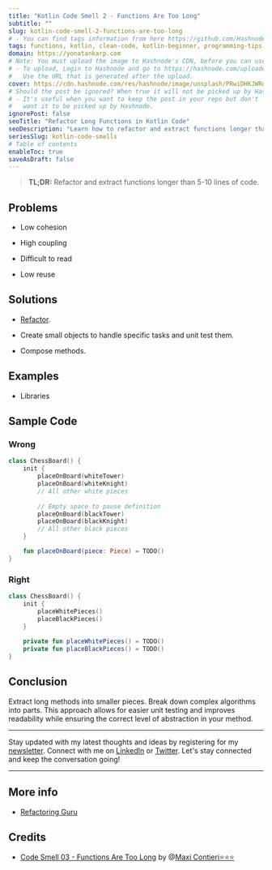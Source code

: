 ```yaml
---
title: "Kotlin Code Smell 2 - Functions Are Too Long"
subtitle: ""
slug: kotlin-code-smell-2-functions-are-too-long
# - You can find tags information from here https://github.com/Hashnode/support/blob/main/misc/tags.json
tags: functions, kotlin, clean-code, kotlin-beginner, programming-tips
domain: https://yonatankarp.com
# Note: You must upload the image to Hashnode's CDN, before you can use it here.
# - To upload, Login to Hashnode and go to https://hashnode.com/uploader
#   Use the URL that is generated after the upload.
cover: https://cdn.hashnode.com/res/hashnode/image/unsplash/PRwiDHKJWRo/upload/v1669832611031/6RAbcDEZ6.jpeg
# Should the post be ignored? When true it will not be picked up by Hashnode.
# - It's useful when you want to keep the post in your repo but don't
#   want it to be picked up by Hashnode.
ignorePost: false
seoTitle: "Refactor Long Functions in Kotlin Code"
seoDescription: "Learn how to refactor and extract functions longer than 5-10 lines of code to improve code quality and maintainability in Kotlin."
seriesSlug: kotlin-code-smells
# Table of contents
enableToc: true
saveAsDraft: false
---
```


> **TL;DR:** Refactor and extract functions longer than 5-10 lines of code.

## Problems

* Low cohesion
    
* High coupling
    
* Difficult to read
    
* Low reuse
    

## Solutions

* [Refactor](https://maximilianocontieri.com/refactoring-010-extract-method-object).
    
* Create small objects to handle specific tasks and unit test them.
    
* Compose methods.
    

## Examples

* Libraries
    

## Sample Code

### **Wrong**

```kotlin
class ChessBoard() {
    init {
        placeOnBoard(whiteTower)
        placeOnBoard(whiteKnight)
        // All other white pieces
        
        // Empty space to pause definition
        placeOnBoard(blackTower)
        placeOnBoard(blackKnight)
        // All other black pieces
    }

    fun placeOnBoard(piece: Piece) = TODO()
}
```

### Right

```kotlin
class ChessBoard() {
    init {
        placeWhitePieces()
        placeBlackPieces()
    }
    
    private fun placeWhitePieces() = TODO()
    private fun placeBlackPieces() = TODO()
}
```

## Conclusion

Extract long methods into smaller pieces. Break down complex algorithms into parts. This approach allows for easier unit testing and improves readability while ensuring the correct level of abstraction in your method.

---

Stay updated with my latest thoughts and ideas by registering for my [newsletter](https://yonatankarp.com/newsletter). Connect with me on [LinkedIn](https://www.linkedin.com/in/yonatankarp/) or [Twitter](https://twitter.com/yonatan_karp). Let's stay connected and keep the conversation going!

---

## More info

* [Refactoring Guru](https://refactoring.guru/es/smells/long-method)
    

## Credits

* [Code Smell 03 - Functions Are Too Long](https://maximilianocontieri.com/code-smell-03-functions-are-too-long) by @[Maxi Contieri⭐⭐⭐](@mcsee)
